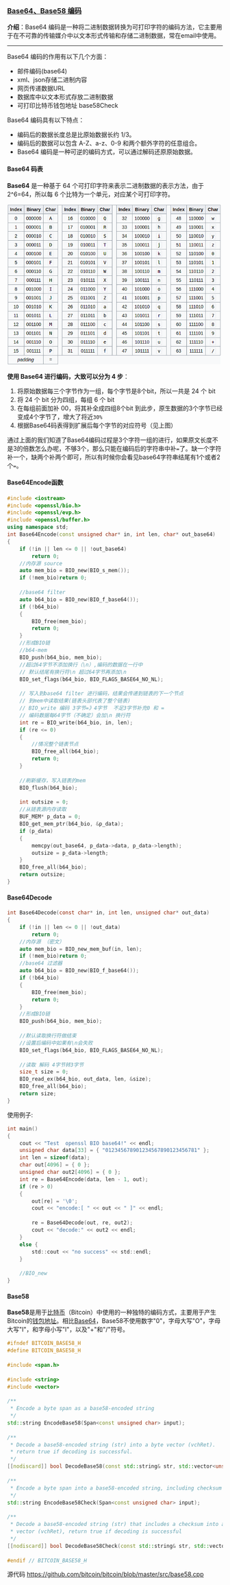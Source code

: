 ### [Base64、Base58 编码](#)

**介绍**：Base64 编码是一种将二进制数据转换为可打印字符的编码方法，它主要用于在不可靠的传输媒介中以文本形式传输和存储二进制数据，常在email中使用。

----

Base64 编码的作用有以下几个方面：

* 邮件编码(base64)
* xml、json存储二进制内容
* 网页传递数据URL
* 数据库中以文本形式存放二进制数据
* 可打印比特币钱包地址 base58Check



Base64 编码具有以下特点：

- 编码后的数据长度总是比原始数据长约 1/3。
- 编码后的数据可以包含 A-Z、a-z、0-9 和两个额外字符的任意组合。
- Base64 编码是一种可逆的编码方式，可以通过解码还原原始数据。



#### Base64 码表

**Base64** 是一种基于 64 个可打印字符来表示二进制数据的表示方法，由于 2^6=64，所以每 6 个比特为一个单元，对应某个可打印字符。

<img src="./assets/7dc0023d1122924b88c8a21199612e1d.png" width="500px" />



**使用 Base64 进行编码，大致可以分为 4 步**：

1. 将原始数据每三个字节作为一组，每个字节是8个bit，所以一共是 24 个 bit
2. 将 24 个 bit 分为四组，每组 6 个 bit
3. 在每组前面加补 00，将其补全成四组8个bit
   到此步，原生数据的3个字节已经变成4个字节了，增大了将近`30%`
4. 根据Base64码表得到扩展后每个字节的对应符号（见上图）



通过上面的我们知道了Base64编码过程是3个字符一组的进行，如果原文长度不是3的倍数怎么办呢，不够3个，那么只能在编码后的字符串中补`=`了。缺一个字符补一个，缺两个补两个即可，所以有时候你会看见base64字符串结尾有1个或者2个`=`。



#### Base64Encode函数

```cpp
#include <iostream>
#include <openssl/bio.h>
#include <openssl/evp.h>
#include <openssl/buffer.h>
using namespace std;
int Base64Encode(const unsigned char* in, int len, char* out_base64)
{
    if (!in || len <= 0 || !out_base64)
        return 0;
    //内存源 source
    auto mem_bio = BIO_new(BIO_s_mem());
    if (!mem_bio)return 0;

    //base64 filter
    auto b64_bio = BIO_new(BIO_f_base64());
    if (!b64_bio)
    {
        BIO_free(mem_bio);
        return 0;
    }
    //形成BIO链
    //b64-mem
    BIO_push(b64_bio, mem_bio);
    //超过64字节不添加换行（\n）,编码的数据在一行中
    // 默认结尾有换行符\n 超过64字节再添加\n
    BIO_set_flags(b64_bio, BIO_FLAGS_BASE64_NO_NL);
    
    // 写入到base64 filter 进行编码，结果会传递到链表的下一个节点
    // 到mem中读取结果(链表头部代表了整个链表)
    // BIO_write 编码 3字节=》4字节  不足3字节补充0 和 =
    // 编码数据每64字节（不确定）会加\n 换行符
    int re = BIO_write(b64_bio, in, len);
    if (re <= 0)
    {
        //情况整个链表节点
        BIO_free_all(b64_bio);
        return 0;
    }

    //刷新缓存，写入链表的mem
    BIO_flush(b64_bio);

    int outsize = 0;
    //从链表源内存读取
    BUF_MEM* p_data = 0;
    BIO_get_mem_ptr(b64_bio, &p_data);
    if (p_data)
    {
        memcpy(out_base64, p_data->data, p_data->length);
        outsize = p_data->length;
    }
    BIO_free_all(b64_bio);
    return outsize;
}
```



#### Base64Decode

```c
int Base64Decode(const char* in, int len, unsigned char* out_data)
{
    if (!in || len <= 0 || !out_data)
        return 0;
    //内存源 （密文）
    auto mem_bio = BIO_new_mem_buf(in, len);
    if (!mem_bio)return 0;
    //base64 过滤器
    auto b64_bio = BIO_new(BIO_f_base64());
    if (!b64_bio)
    {
        BIO_free(mem_bio);
        return 0;
    }
    //形成BIO链
    BIO_push(b64_bio, mem_bio);

    //默认读取换行符做结束
    //设置后编码中如果有\n会失败
    BIO_set_flags(b64_bio, BIO_FLAGS_BASE64_NO_NL);

    //读取 解码 4字节转3字节
    size_t size = 0;
    BIO_read_ex(b64_bio, out_data, len, &size);
    BIO_free_all(b64_bio);
    return size;
}
```

使用例子:

```c
int main()
{
    cout << "Test  openssl BIO base64!" << endl;
    unsigned char data[33] = { "012345678901234567890123456781" };
    int len = sizeof(data);
    char out[4096] = { 0 };
    unsigned char out2[4096] = { 0 };
    int re = Base64Encode(data, len - 1, out);
    if (re > 0)
    {
        out[re] = '\0';
        cout << "encode:[ " << out << " ]" << endl;

        re = Base64Decode(out, re, out2);
        cout << "decode:" << out2 << endl;
    }
    else {
        std::cout << "no success" << std::endl;
    }

    //BIO_new
}
```



#### Base58

**Base58**是用于[比特币](https://zh.wikipedia.org/wiki/比特幣)（Bitcoin）中使用的一种独特的编码方式，主要用于产生Bitcoin的[钱包地址](https://zh.wikipedia.org/w/index.php?title=钱包地址&action=edit&redlink=1)。相比[Base64](https://zh.wikipedia.org/wiki/Base64)，Base58不使用数字"0"，字母大写"O"，字母大写"I"，和字母小写"l"，以及"+"和"/"符号。



```cpp
#ifndef BITCOIN_BASE58_H
#define BITCOIN_BASE58_H

#include <span.h>

#include <string>
#include <vector>

/**
 * Encode a byte span as a base58-encoded string
 */
std::string EncodeBase58(Span<const unsigned char> input);

/**
 * Decode a base58-encoded string (str) into a byte vector (vchRet).
 * return true if decoding is successful.
 */
[[nodiscard]] bool DecodeBase58(const std::string& str, std::vector<unsigned char>& vchRet, int max_ret_len);

/**
 * Encode a byte span into a base58-encoded string, including checksum
 */
std::string EncodeBase58Check(Span<const unsigned char> input);

/**
 * Decode a base58-encoded string (str) that includes a checksum into a byte
 * vector (vchRet), return true if decoding is successful
 */
[[nodiscard]] bool DecodeBase58Check(const std::string& str, std::vector<unsigned char>& vchRet, int max_ret_len);

#endif // BITCOIN_BASE58_H
```



源代码 https://github.com/bitcoin/bitcoin/blob/master/src/base58.cpp
